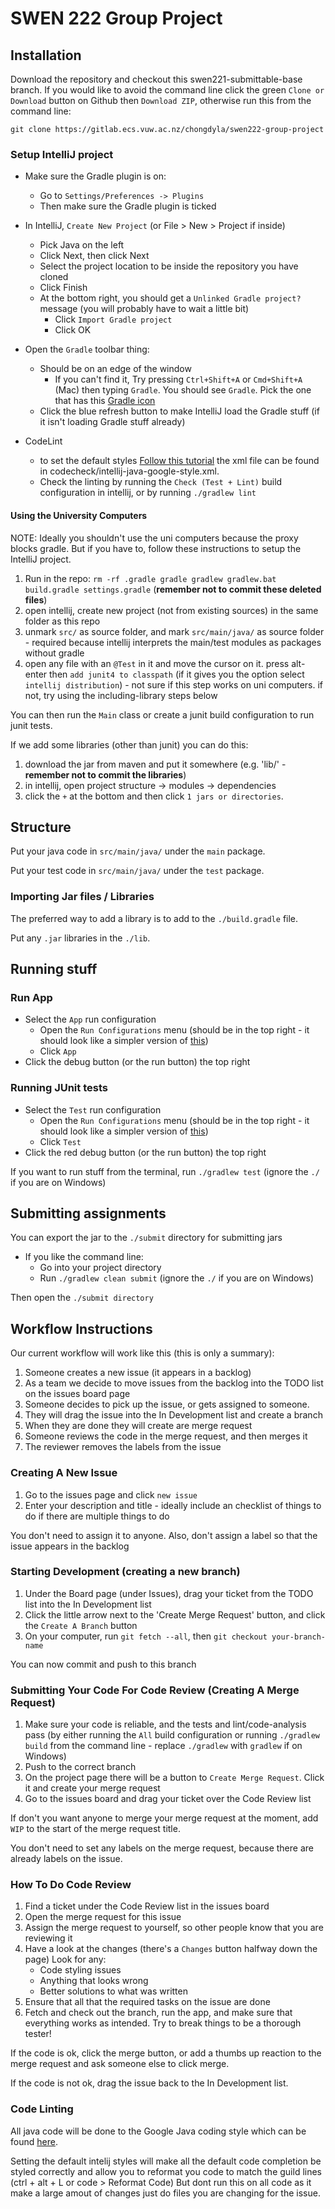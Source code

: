 # SWEN 222 Group Project

## Installation

Download the repository and checkout this swen221-submittable-base branch. If
you would like to avoid the command line click the green `Clone or Download`
button on Github then `Download ZIP`, otherwise run this from the command line:

    git clone https://gitlab.ecs.vuw.ac.nz/chongdyla/swen222-group-project

### Setup IntelliJ project

- Make sure the Gradle plugin is on:
    - Go to `Settings/Preferences -> Plugins`
    - Then make sure the Gradle plugin is ticked
- In IntelliJ, `Create New Project` (or File > New > Project if inside)
    - Pick Java on the left
    - Click Next, then click Next
    - Select the project location to be inside the repository you have cloned
    - Click Finish
    - At the bottom right, you should get a `Unlinked Gradle project?` message
      (you will probably have to wait a little bit)
        - Click `Import Gradle project`
        - Click OK
- Open the `Gradle` toolbar thing:
    - Should be on an edge of the window
        - If you can't find it, Try pressing `Ctrl+Shift+A` or `Cmd+Shift+A`
          (Mac) then typing `Gradle`. You should see `Gradle`. Pick the one
          that has this
          [Gradle icon](https://lh6.googleusercontent.com/-fvt5jz8KJ9E/AAAAAAAAAAI/AAAAAAAAAAc/-dxpnszHExs/photo.jpg)
    - Click the blue refresh button to make IntelliJ load the Gradle stuff (if
      it isn't loading Gradle stuff already)
      
- CodeLint
    - to set the default styles [Follow this tutorial](https://github.com/HPI-Information-Systems/Metanome/wiki/Installing-the-google-styleguide-settings-in-intellij-and-eclipse)
    the xml file can be found in codecheck/intellij-java-google-style.xml.
    - Check the linting by running the `Check (Test + Lint)` build configuration in intellij, or by running `./gradlew lint`

#### Using the University Computers

NOTE: Ideally you shouldn't use the uni computers because the proxy blocks
gradle. But if you have to, follow these instructions to setup the IntelliJ
project.

1. Run in the repo: `rm -rf .gradle gradle gradlew gradlew.bat build.gradle
   settings.gradle` (**remember not to commit these deleted files**)
2. open intellij, create new project (not from existing sources) in the same
   folder as this repo
3. unmark `src/` as source folder, and mark `src/main/java/` as source folder -
   required because intellij interprets the main/test modules as packages
   without gradle
4. open any file with an `@Test` in it and move the cursor on it. press
   alt-enter then `add junit4 to classpath` (if it gives you the option select
   `intellij distribution`) - not sure if this step works on uni computers. if
   not, try using the including-library steps below

You can then run the `Main` class or create a junit build configuration to run junit tests.

If we add some libraries (other than junit) you can do this:

1. download the jar from maven and put it somewhere (e.g. 'lib/' - **remember
   not to commit the libraries**)
2. in intellij, open project structure -> modules -> dependencies
3. click the `+` at the bottom and then click `1 jars or directories`.

## Structure

Put your java code in `src/main/java/` under the `main` package.

Put your test code in `src/main/java/` under the `test` package.

### Importing Jar files / Libraries

The preferred way to add a library is to add to the `./build.gradle` file.

Put any `.jar` libraries in the `./lib`.

## Running stuff

### Run App

- Select the `App` run configuration
    - Open the `Run Configurations` menu (should be in the top right - it
      should look like a simpler version of
      [this](https://i.stack.imgur.com/UkljJ.png))
    - Click `App`
- Click the debug button (or the run button) the top right

### Running JUnit tests

- Select the `Test` run configuration
    - Open the `Run Configurations` menu (should be in the top right - it
      should look like a simpler version of
      [this](https://i.stack.imgur.com/UkljJ.png))
    - Click `Test`
- Click the red debug button (or the run button) the top right

If you want to run stuff from the terminal, run `./gradlew test` (ignore the
`./` if you are on Windows)

## Submitting assignments

You can export the jar to the `./submit` directory for submitting jars

- If you like the command line:
    - Go into your project directory
    - Run `./gradlew clean submit` (ignore the `./` if you are on Windows)

Then open the `./submit directory`

## Workflow Instructions

Our current workflow will work like this (this is only a summary):

1. Someone creates a new issue (it appears in a backlog)
1. As a team we decide to move issues from the backlog into the TODO list on
   the issues board page
1. Someone decides to pick up the issue, or gets assigned to someone.
1. They will drag the issue into the In Development list and create a branch
1. When they are done they will create are merge request
1. Someone reviews the code in the merge request, and then merges it
1. The reviewer removes the labels from the issue

### Creating A New Issue

1. Go to the issues page and click `new issue`
1. Enter your description and title - ideally include an checklist of things to
   do if there are multiple things to do

You don't need to assign it to anyone. Also, don't assign a label so that the
issue appears in the backlog

### Starting Development (creating a new branch)

1. Under the Board page (under Issues), drag your ticket from the TODO list
   into the In Development list
1. Click the little arrow next to the 'Create Merge Request' button, and click
   the `Create A Branch` button
1. On your computer, run `git fetch --all`, then `git checkout
   your-branch-name`

You can now commit and push to this branch

### Submitting Your Code For Code Review (Creating A Merge Request)

1. Make sure your code is reliable, and the tests and lint/code-analysis pass
   (by either running the `All` build configuration or running `./gradlew
   build` from the command line - replace `./gradlew` with `gradlew` if on
   Windows)
1. Push to the correct branch
1. On the project page there will be a button to `Create Merge Request`. Click
   it and create your merge request
1. Go to the issues board and drag your ticket over the Code Review list

If don't you want anyone to merge your merge request at the moment, add `WIP`
to the start of the merge request title.

You don't need to set any labels on the merge request, because there are
already labels on the issue.

### How To Do Code Review

1. Find a ticket under the Code Review list in the issues board
1. Open the merge request for this issue
1. Assign the merge request to yourself, so other people know that you are
   reviewing it
1. Have a look at the changes (there's a `Changes` button halfway down the
   page) Look for any:
    - Code styling issues
    - Anything that looks wrong
    - Better solutions to what was written
1. Ensure that all that the required tasks on the issue are done
1. Fetch and check out the branch, run the app, and make sure that everything
   works as intended. Try to break things to be a thorough tester!

If the code is ok, click the merge button, or add a thumbs up reaction to the
merge request and ask someone else to click merge.

If the code is not ok, drag the issue back to the In Development list.


### Code Linting

All java code will be done to the Google Java coding style which can be found [here](https://google.github.io/styleguide/javaguide.html).


Setting the default intelij styles will make all the default code completion be styled correctly and allow you to reformat you code to match the guild lines (ctrl + alt + L or code > Reformat Code)
But dont run this on all code as it make a large amout of changes just do files you are changing for the issue.